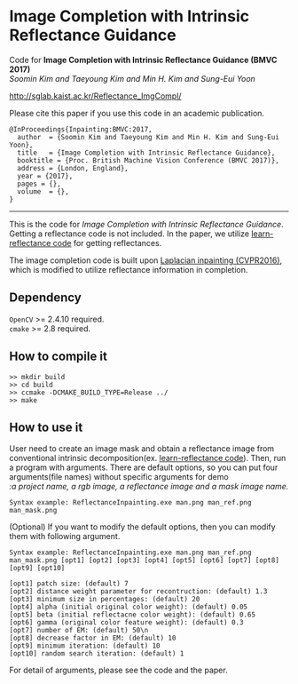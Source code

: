 # Image Completion with Intrinsic Reflectance Guidance


Code for 
**Image Completion with Intrinsic Reflectance Guidance (BMVC 2017)**  
*Soomin Kim and Taeyoung Kim and Min H. Kim and Sung-Eui Yoon*

<http://sglab.kaist.ac.kr/Reflectance_ImgCompl/>

Please cite this paper if you use this code in an academic publication.

```
@InProceedings{Inpainting:BMVC:2017,
  author  = {Soomin Kim and Taeyoung Kim and Min H. Kim and Sung-Eui Yoon},
  title   = {Image Completion with Intrinsic Reflectance Guidance},
  booktitle = {Proc. British Machine Vision Conference (BMVC 2017)},
  address = {London, England},
  year = {2017},
  pages = {},
  volume  = {},
}
```

--------------------------------------------------------------------------------------------------


This is the code for *Image Completion with Intrinsic Reflectance Guidance*. Getting a reflectance code is not included. In the paper, we utilize [learn-reflectance code](https://github.com/tinghuiz/learn-reflectance) for getting reflectances.

The image completion code is built upon [Laplacian inpainting (CVPR2016)](https://github.com/kaist-vclab/laplacianinpainting), which is modified to utilize reflectance information in completion.

Dependency
--------------------------------------------------------------------------------------------------

`OpenCV` >= 2.4.10 required.  
`cmake` >= 2.8 required.


How to compile it
--------------------------------------------------------------------------------------------------
```
>> mkdir build
>> cd build
>> ccmake -DCMAKE_BUILD_TYPE=Release ../
>> make
```

How to use it
--------------------------------------------------------------------------------------------------

User need to create an image mask and obtain a reflectance image from conventional intrinsic decomposition(ex. [learn-reflectance code](https://github.com/tinghuiz/learn-reflectance)).
Then, run a program with arguments. There are default options, so you can put four arguments(file names) without specific arguments for demo  
*:a project name, a rgb image, a reflectance image and a mask image name.*

`Syntax example: ReflectanceInpainting.exe man.png man_ref.png man_mask.png`

(Optional) If you want to modify the default options, then you can modify them with following argument. 



`Syntax example: ReflectanceInpainting.exe man.png man_ref.png man_mask.png [opt1] [opt2] [opt3] [opt4] [opt5] [opt6] [opt7] [opt8] [opt9] [opt10] `

```
[opt1] patch size: (default) 7
[opt2] distance weight parameter for recontruction: (default) 1.3
[opt3] minimum size in percentages: (default) 20
[opt4] alpha (initial original color weight): (default) 0.05
[opt5] beta (initial reflectacne color weight): (default) 0.65
[opt6] gamma (original color feature weight): (default) 0.3
[opt7] number of EM: (default) 50\n
[opt8] decrease factor in EM: (default) 10
[opt9] minimum iteration: (default) 10
[opt10] random search iteration: (default) 1
```

For detail of arguments, please see the code and the paper.


